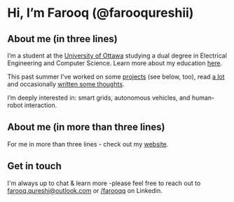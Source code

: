 # Hi, I’m Farooq (@farooqureshii)

## About me (in three lines)

I’m a student at the [University of Ottawa](HTTP://uottawa.ca) studying a dual degree in Electrical Engineering and Computer Science. Learn more about my education [here](https://www.uottawa.ca/faculty-engineering/school-electrical-engineering-computer-science).

This past summer I’ve worked on some [projects](http://farooqqureshi.com/work) (see below, too), read [a lot](http://farooqqureshi.com/books) and occasionally [written some thoughts](http://fq.bearblog.dev). 

I’m deeply interested in: smart grids, autonomous vehicles, and human-robot interaction. 

## About me (in more than three lines)

For me in more than three lines - check out my [website](http://farooqqureshi.com).

## Get in touch 
I'm always up to chat & learn more -please feel free to reach out to farooq.qureshi@outlook.com or [/farooqq](https://www.linkedin.com/in/farooqq/) on Linkedin. 
